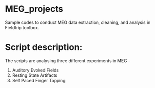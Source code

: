 # MEG_projects
Sample codes to conduct MEG data extraction, cleaning, and analysis in Fieldtrip toolbox. 

# Script description: 
The scripts are analysing three different experiments in MEG - 
1. Auditory Evoked Fields 
2. Resting State Artifacts
3. Self Paced Finger Tapping
